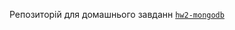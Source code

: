 Репозиторій для домашнього завданн
[`hw2-mongodb`](https://github.com/sugakillers/nodejs-hw-mongodb/tree/hw2-mongodb)
